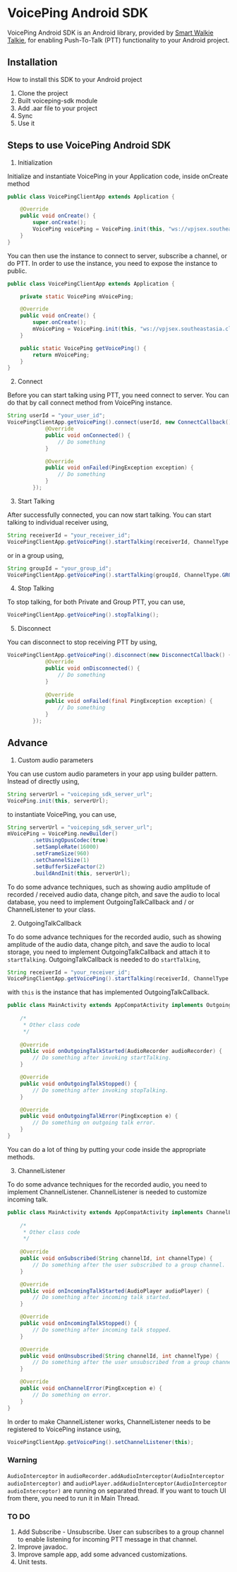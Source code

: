 # VoicePing Android SDK

VoicePing Android SDK is an Android library, provided by 
[Smart Walkie Talkie](http://www.smartwalkie.com), 
for enabling Push-To-Talk (PTT) functionality to your Android project.

## Installation

How to install this SDK to your Android project

1. Clone the project
2. Built voiceping-sdk module
3. Add .aar file to your project
4. Sync
5. Use it

## Steps to use VoicePing Android SDK

1. Initialization

Initialize and instantiate VoicePing in your Application code, inside onCreate method

```java
public class VoicePingClientApp extends Application {

    @Override
    public void onCreate() {
        super.onCreate();
        VoicePing voicePing = VoicePing.init(this, "ws://vpjsex.southeastasia.cloudapp.azure.com");
    }
}
```

You can then use the instance to connect to server, subscribe a channel, or do PTT.
In order to use the instance, you need to expose the instance to public.

```java
public class VoicePingClientApp extends Application {

    private static VoicePing mVoicePing;

    @Override
    public void onCreate() {
        super.onCreate();
        mVoicePing = VoicePing.init(this, "ws://vpjsex.southeastasia.cloudapp.azure.com");
    }

    public static VoicePing getVoicePing() {
        return mVoicePing;
    }
}
```

2. Connect

Before you can start talking using PTT, you need connect to server. You can do that by call connect
method from VoicePing instance.

```java
String userId = "your_user_id";
VoicePingClientApp.getVoicePing().connect(userId, new ConnectCallback() {
            @Override
            public void onConnected() {
                // Do something
            }

            @Override
            public void onFailed(PingException exception) {
                // Do something
            }
        });
```

3. Start Talking

After successfully connected, you can now start talking. You can start talking to individual 
receiver using,

```java
String receiverId = "your_receiver_id";
VoicePingClientApp.getVoicePing().startTalking(receiverId, ChannelType.PRIVATE, this);
```

or in a group using,

```java
String groupId = "your_group_id";
VoicePingClientApp.getVoicePing().startTalking(groupId, ChannelType.GROUP, this);
```

4. Stop Talking

To stop talking, for both Private and Group PTT, you can use,

```java
VoicePingClientApp.getVoicePing().stopTalking();
```

5. Disconnect

You can disconnect to stop receiving PTT by using,

```java
VoicePingClientApp.getVoicePing().disconnect(new DisconnectCallback() {
            @Override
            public void onDisconnected() {
                // Do something
            }
    
            @Override
            public void onFailed(final PingException exception) {
                // Do something
            }
        });
```

## Advance

1. Custom audio parameters

You can use custom audio parameters in your app using builder pattern. Instead of directly using,

```java
String serverUrl = "voiceping_sdk_server_url";
VoicePing.init(this, serverUrl);
```

to instantiate VoicePing, you can use,

```java
String serverUrl = "voiceping_sdk_server_url";
mVoicePing = VoicePing.newBuilder()
        .setUsingOpusCodec(true)
        .setSampleRate(16000)
        .setFrameSize(960)
        .setChannelSize(1)
        .setBufferSizeFactor(2)
        .buildAndInit(this, serverUrl);
```



To do some advance techniques, such as showing audio amplitude of recorded / received audio data, 
change pitch, and save the audio to local database, you need to implement OutgoingTalkCallback 
and / or ChannelListener to your class.

2. OutgoingTalkCallback

To do some advance techniques for the recorded audio, such as showing amplitude of the 
audio data, change pitch, and save the audio to local storage, you need to implement 
OutgoingTalkCallback and attach it to ```startTalking```.
OutgoingTalkCallback is needed to do ```startTalking```,

```java
String receiverId = "your_receiver_id";
VoicePingClientApp.getVoicePing().startTalking(receiverId, ChannelType.PRIVATE, this);
```

with ```this``` is the instance that has implemented OutgoingTalkCallback.

```java
public class MainActivity extends AppCompatActivity implements OutgoingTalkListener {
    
    /*
     * Other class code
     */
    
    @Override
    public void onOutgoingTalkStarted(AudioRecorder audioRecorder) {
        // Do something after invoking startTalking.
    }

    @Override
    public void onOutgoingTalkStopped() {
        // Do something after invoking stopTalking.
    }

    @Override
    public void onOutgoingTalkError(PingException e) {
        // Do something on outgoing talk error.
    }
}
```

You can do a lot of thing by putting your code inside the appropriate methods.

3. ChannelListener

To do some advance techniques for the recorded audio, you need to implement ChannelListener.
ChannelListener is needed to customize incoming talk.

```java
public class MainActivity extends AppCompatActivity implements ChannelListener {
    
    /*
     * Other class code
     */
        
    @Override
    public void onSubscribed(String channelId, int channelType) {
        // Do something after the user subscribed to a group channel.
    }

    @Override
    public void onIncomingTalkStarted(AudioPlayer audioPlayer) {
        // Do something after incoming talk started.
    }

    @Override
    public void onIncomingTalkStopped() {
        // Do something after incoming talk stopped.
    }

    @Override
    public void onUnsubscribed(String channelId, int channelType) {
        // Do something after the user unsubscribed from a group channel.
    }

    @Override
    public void onChannelError(PingException e) {
        // Do something on error.
    }
}
```

In order to make ChannelListener works, ChannelListener needs to be registered to VoicePing 
instance using,

```java
VoicePingClientApp.getVoicePing().setChannelListener(this);
```

### Warning

```AudioInterceptor``` in ```audioRecorder.addAudioInterceptor(AudioInterceptor audioInterceptor)``` 
and ```audioPlayer.addAudioInterceptor(AudioInterceptor audioInterceptor)``` are running on 
separated thread. If you want to touch UI from there, you need to run it in Main Thread. 


### TO DO

1. Add Subscribe - Unsubscribe. User can subscribes to a group channel to enable listening for 
incoming PTT message in that channel.
2. Improve javadoc.
3. Improve sample app, add some advanced customizations.
4. Unit tests.
